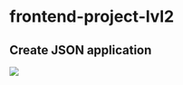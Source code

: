 # frontend-project-lvl2
<h2>Create JSON application</h2>
<a href="https://asciinema.org/a/hZyNTeNL1fLIbZeoBLCtnEgII" target="_blank"><img src="https://asciinema.org/a/hZyNTeNL1fLIbZeoBLCtnEgII.svg" /></a>
